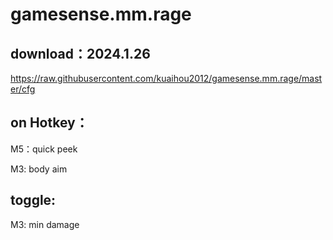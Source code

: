 # gamesense.mm.rage



download：2024.1.26
---
https://raw.githubusercontent.com/kuaihou2012/gamesense.mm.rage/master/cfg











on Hotkey：
---
M5：quick peek 

M3: body aim


toggle:
---


M3: min damage


